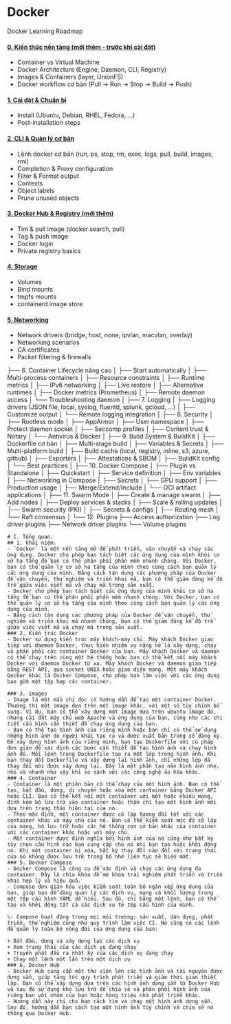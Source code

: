 # Docker 


Docker Learning Roadmap
#### [0. Kiến thức nền tảng (mới thêm - trước khi cài đặt)](https://github.com/Phungvanquang/Website/tree/main/Docker/Ki%E1%BA%BFn%20th%E1%BB%A9c%20n%E1%BB%81n%20t%E1%BA%A3ng)
- Container vs Virtual Machine
- Docker Architecture (Engine, Daemon, CLI, Registry)
- Images & Containers (layer, UnionFS)
- Docker workflow cơ bản (Pull → Run → Stop → Build → Push)
#### [1. Cài đặt & Chuẩn bị]()
- Install (Ubuntu, Debian, RHEL, Fedora, ...)
- Post-installation steps
#### [2. CLI & Quản lý cơ bản](https://github.com/Phungvanquang/Website/tree/main/Docker/CLI)
- Lệnh docker cơ bản (run, ps, stop, rm, exec, logs, pull, build, images, rmi)
- Completion & Proxy configuration
- Filter & Format output
- Contexts
- Object labels
- Prune unused objects
#### [3. Docker Hub & Registry (mới thêm)]()
- Tìm & pull image (docker search, pull)
- Tag & push image
- Docker login
- Private registry basics
#### [4. Storage]()
- Volumes
- Bind mounts
- tmpfs mounts
- containerd image store
#### [5. Networking]()
- Network drivers (bridge, host, none, ipvlan, macvlan, overlay)
- Networking scenarios
- CA certificates
- Packet filtering & firewalls

├── 6. Container Lifecycle nâng cao
│   ├── Start automatically
│   ├── Multi-process containers
│   ├── Resource constraints
│   ├── Runtime metrics
│   ├── IPv6 networking
│   ├── Live restore
│   ├── Alternative runtimes
│   ├── Docker metrics (Prometheus)
│   ├── Remote daemon access
│   └── Troubleshooting daemon
│
├── 7. Logging
│   ├── Logging drivers (JSON file, local, syslog, fluentd, splunk, gcloud, ...)
│   ├── Customize output
│   └── Remote logging integration
│
├── 8. Security
│   ├── Rootless mode
│   ├── AppArmor
│   ├── User namespace
│   ├── Protect daemon socket
│   ├── Seccomp profiles
│   ├── Content trust & Notary
│   └── Antivirus & Docker
│
├── 9. Build System & BuildKit
│   ├── Dockerfile cơ bản
│   ├── Multi-stage build
│   ├── Variables & Secrets
│   ├── Multi-platform build
│   ├── Build cache (local, registry, inline, s3, azure, github)
│   ├── Exporters
│   ├── Attestations & SBOM
│   ├── BuildKit config
│   └── Best practices
│
├── 10. Docker Compose
│   ├── Plugin vs Standalone
│   ├── Quickstart
│   ├── Service definition
│   ├── Env variables
│   ├── Networking in Compose
│   ├── Secrets
│   ├── GPU support
│   ├── Production usage
│   ├── Merge/Extend/Include
│   └── OCI artifact applications
│
├── 11. Swarm Mode
│   ├── Create & manage swarm
│   ├── Add nodes
│   ├── Deploy services & stacks
│   ├── Scale & rolling updates
│   ├── Swarm security (PKI)
│   ├── Secrets & configs
│   ├── Routing mesh
│   └── Raft consensus
│
└── 12. Plugins
    ├── Access authorization
    ├── Log driver plugins
    ├── Network driver plugins
    └── Volume plugins
```
# I. Tổng quan.
## 1. khái niệm. 
- `Docker` là một nền tảng mở để phát triển, vận chuyển và chạy các ứng dụng. Docker cho phép bạn tách biệt các ứng dụng của mình khỏi cơ sở hạ tầng để bạn có thể phân phối phần mềm nhanh chóng. Với Docker, bạn có thể quản lý cơ sở hạ tầng của mình theo cùng cách bạn quản lý các ứng dụng của mình. Bằng cách tận dụng các phương pháp của Docker để vận chuyển, thử nghiệm và triển khai mã, bạn có thể giảm đáng kể độ trễ giữa việc viết mã và chạy mã trong sản xuất.
- Docker cho phép bạn tách biệt các ứng dụng của mình khỏi cơ sở hạ tầng để bạn có thể phân phối phần mềm nhanh chóng. Với Docker, bạn có thể quản lý cơ sở hạ tầng của mình theo cùng cách bạn quản lý các ứng dụng của mình.
- Bằng cách tận dụng các phương pháp của Docker để vận chuyển, thử nghiệm và triển khai mã nhanh chóng, bạn có thể giảm đáng kể độ trễ giữa việc viết mã và chạy mã trong sản xuất.
### 2. Kiến trúc Docker
- Docker sử dụng kiến ​​trúc máy khách-máy chủ. Máy khách Docker giao tiếp với daemon Docker, thực hiện nhiệm vụ nặng nề là xây dựng, chạy và phân phối các container Docker của bạn. Máy khách Docker và daemon có thể chạy trên cùng một hệ thống hoặc bạn có thể kết nối máy khách Docker với daemon Docker từ xa. Máy khách Docker và daemon giao tiếp bằng REST API, qua socket UNIX hoặc giao diện mạng. Một máy khách Docker khác là Docker Compose, cho phép bạn làm việc với các ứng dụng bao gồm một tập hợp các container.

### 3. images
- Image là một mẫu chỉ đọc có hướng dẫn để tạo một container Docker. Thường thì một image dựa trên một image khác, với một số tùy chỉnh bổ sung. Ví dụ, bạn có thể xây dựng một image dựa trên ubuntu image đó, nhưng cài đặt máy chủ web Apache và ứng dụng của bạn, cũng như các chi tiết cấu hình cần thiết để chạy ứng dụng của bạn.
- Bạn có thể tạo hình ảnh của riêng mình hoặc bạn chỉ có thể sử dụng những hình ảnh do người khác tạo ra và được xuất bản trong sổ đăng ký. Để xây dựng hình ảnh của riêng mình, bạn tạo Dockerfile với cú pháp đơn giản để xác định các bước cần thiết để tạo hình ảnh và chạy hình ảnh đó. Mỗi lệnh trong Dockerfile tạo ra một lớp trong hình ảnh. Khi bạn thay đổi Dockerfile và xây dựng lại hình ảnh, chỉ những lớp đã thay đổi mới được xây dựng lại. Đây là một phần tạo nên hình ảnh nhẹ, nhỏ và nhanh như vậy khi so sánh với các công nghệ ảo hóa khác.
### 4. Container
- Container là một phiên bản có thể chạy của một hình ảnh. Bạn có thể tạo, bắt đầu, dừng, di chuyển hoặc xóa một container bằng Docker API hoặc CLI. Bạn có thể kết nối một container với một hoặc nhiều mạng, đính kèm bộ lưu trữ vào container hoặc thậm chí tạo một hình ảnh mới dựa trên trạng thái hiện tại của nó.
- Theo mặc định, một container được cô lập tương đối tốt với các container khác và máy chủ của nó. Bạn có thể kiểm soát mức độ cô lập của mạng, bộ lưu trữ hoặc các hệ thống con cơ bản khác của container với các container khác hoặc với máy chủ.
- Một container được định nghĩa bởi hình ảnh của nó cũng như bất kỳ tùy chọn cấu hình nào bạn cung cấp cho nó khi bạn tạo hoặc khởi động nó. Khi một container bị xóa, bất kỳ thay đổi nào đối với trạng thái của nó không được lưu trữ trong bộ nhớ liên tục sẽ biến mất.
### 5. Docker Compose
- Docker Compose là công cụ để xác định và chạy các ứng dụng đa container. Đây là chìa khóa để mở khóa trải nghiệm phát triển và triển khai hợp lý và hiệu quả.
- Compose đơn giản hóa việc kiểm soát toàn bộ ngăn xếp ứng dụng của bạn, giúp bạn dễ dàng quản lý các dịch vụ, mạng và khối lượng trong một tệp cấu hình YAML dễ hiểu. Sau đó, chỉ bằng một lệnh, bạn có thể tạo và khởi động tất cả các dịch vụ từ tệp cấu hình của mình.

\- Compose hoạt động trong mọi môi trường; sản xuất, dàn dựng, phát triển, thử nghiệm cũng như quy trình làm việc CI. Nó cũng có các lệnh để quản lý toàn bộ vòng đời của ứng dụng của bạn:

+ Bắt đầu, dừng và xây dựng lại các dịch vụ
+ Xem trạng thái của các dịch vụ đang chạy
+ Truyền phát đầu ra nhật ký của các dịch vụ đang chạy
+ Chạy một lệnh một lần trên một dịch vụ
### 6. Docker Hub
- Docker Hub cung cấp một thư viện lớn các hình ảnh và tài nguyên được dựng sẵn, giúp tăng tốc quy trình phát triển và giảm thời gian thiết lập. Bạn có thể xây dựng dựa trên các hình ảnh dựng sẵn từ Docker Hub và sau đó sử dụng kho lưu trữ để chia sẻ và phân phối hình ảnh của riêng bạn với nhóm của bạn hoặc hàng triệu nhà phát triển khác.
- Hướng dẫn này chỉ cho bạn cách tìm và chạy một hình ảnh dựng sẵn. Sau đó, hướng dẫn bạn cách tạo một hình ảnh tùy chỉnh và chia sẻ nó thông qua Docker Hub.
